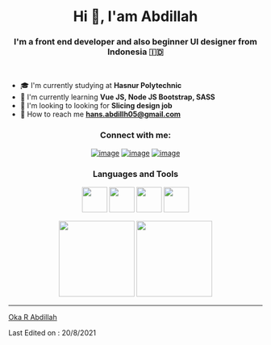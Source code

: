 <h1 align="center">Hi 👏, I'am Abdillah</h1>
<h3 align="center">
	I'm a front end developer and also beginner UI designer from Indonesia 🇮🇩
</h3>

<br>

- 🎓 I'm currently studying at **Hasnur Polytechnic**
- 📔 I'm currently learning **Vue JS, Node JS Bootstrap, SASS**
- 📣 I'm looking to looking for **Slicing design job**
- 📧 How to reach me **hans.abdillh05@gmail.com**

<h3 align="center">Connect with me:</h3>
<div align="center">

[![image](https://img.shields.io/badge/Facebook-0077B5?style=for-the-badge&logo=facebook&logoColor=white)](https://www.facebook.com/abdillahcfc)
[![image](https://img.shields.io/badge/Instagram-E4405F?style=for-the-badge&logo=instagram&logoColor=white)](https://www.instagram.com/or_abdillh/)
[![image](https://img.shields.io/badge/Gmail-D14836?style=for-the-badge&logo=gmail&logoColor=white)](mailto:hans.abdillh05@gmail.com)
 
</div>

<h3 align="center">Languages and Tools</h3>

<p align="center">
	<img width="50" src="https://upload.wikimedia.org/wikipedia/commons/f/f3/Termux_2.png" />
	<img width="50" src="https://dl.dropbox.com/s/jk2a8xelgdgxkxo/images%20%2814%29.jpeg?dl=2" />
        <img width="50" src="https://git-scm.com/images/logos/downloads/Git-Icon-1788C.png" />
	<img width="50" src="https://dl.dropbox.com/s/hhjhbwbmnmum969/64EDXvwIIxCLeQ2yl7jUApMA-M6VmrHS-TUc1vvql0nS7NYlA8PQUNP1ltEfJpXXqPH9.png?dl=2" />
</p>

<p align= "center">
  <img height= "150" src="https://github-readme-stats.vercel.app/api?username=or-abdillh&theme=react&show_icons=true&include_all_commits=true" />

  <img height= "150" src="https://github-readme-stats.vercel.app/api/top-langs/?username=or-abdillh&theme=react&layout=compact" />
</p>

_____

[Oka R Abdillah](http://github.com/or-abdillh)

Last Edited on : 20/8/2021
